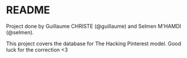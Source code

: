 # README

Project done by Guillaume CHRISTE (@guillaume) and Selmen M'HAMDI (@selmen).

This project covers the database for The Hacking Pinterest model.
Good luck for the correction <3